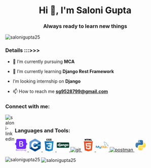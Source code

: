<h1 align="center">Hi 👋, I'm Saloni Gupta</h1>
<h3 align="center">Always ready to learn new things</h3>

<p align="left"> <img src="https://komarev.com/ghpvc/?username=salonigupta25&label=Profile%20views&color=0e75b6&style=flat" alt="salonigupta25" /> </p>



<h3> Details :::>>></h3>

- 🔭 I’m currently pursuing  **MCA**

- 🌱 I’m currently learning **Django Rest Framework**

-  I’m looking internship on **Django**




- 📫 How to reach me **sg9528799@gmail.com**

<h3 align="left">Connect with me:</h3>
<p align="left">
<a href="https://www.linkedin.com/in/salonigupta25/">
  <img align="left" alt="saloni-linkedin" width="30px" src="https://cdn.jsdelivr.net/npm/simple-icons@v3/icons/linkedin.svg">
</a>
</p>
<br>
<h3 align="left">Languages and Tools:</h3>
<p align="left"> <a href="https://getbootstrap.com" target="_blank"> <img src="https://raw.githubusercontent.com/devicons/devicon/master/icons/bootstrap/bootstrap-plain-wordmark.svg" alt="bootstrap" width="40" height="40"/> </a> <a href="https://www.w3schools.com/cpp/" target="_blank"> <img src="https://raw.githubusercontent.com/devicons/devicon/master/icons/cplusplus/cplusplus-original.svg" alt="cplusplus" width="40" height="40"/> </a> <a href="https://www.w3schools.com/css/" target="_blank"> <img src="https://raw.githubusercontent.com/devicons/devicon/master/icons/css3/css3-original-wordmark.svg" alt="css3" width="40" height="40"/> </a> <a href="https://www.djangoproject.com/" target="_blank"> <img src="https://raw.githubusercontent.com/devicons/devicon/master/icons/django/django-original.svg" alt="django" width="40" height="40"/> </a> <a href="https://git-scm.com/" target="_blank"> <img src="https://www.vectorlogo.zone/logos/git-scm/git-scm-icon.svg" alt="git" width="40" height="40"/> </a> <a href="https://www.w3.org/html/" target="_blank"> <img src="https://raw.githubusercontent.com/devicons/devicon/master/icons/html5/html5-original-wordmark.svg" alt="html5" width="40" height="40"/> </a> <a href="https://www.mysql.com/" target="_blank"> <img src="https://raw.githubusercontent.com/devicons/devicon/master/icons/mysql/mysql-original-wordmark.svg" alt="mysql" width="40" height="40"/> </a> <a href="https://postman.com" target="_blank"> <img src="https://www.vectorlogo.zone/logos/getpostman/getpostman-icon.svg" alt="postman" width="40" height="40"/> </a> <a href="https://www.python.org" target="_blank"> <img src="https://raw.githubusercontent.com/devicons/devicon/master/icons/python/python-original.svg" alt="python" width="40" height="40"/> </a> </p>

<p><img align="left" src="https://github-readme-stats.vercel.app/api/top-langs?username=salonigupta25&show_icons=true&locale=en&layout=compact" alt="salonigupta25" /></p>

<p>&nbsp;<img align="center" src="https://github-readme-stats.vercel.app/api?username=salonigupta25&show_icons=true&locale=en" alt="salonigupta25" /></p>
